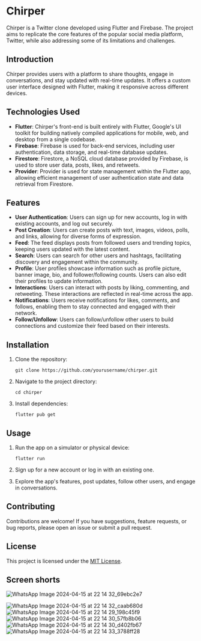 # Chirper

Chirper is a Twitter clone developed using Flutter and Firebase. The project aims to replicate the core features of the popular social media platform, Twitter, while also addressing some of its limitations and challenges.

## Introduction

Chirper provides users with a platform to share thoughts, engage in conversations, and stay updated with real-time updates. It offers a custom user interface designed with Flutter, making it responsive across different devices.

## Technologies Used

- **Flutter**: Chirper's front-end is built entirely with Flutter, Google's UI toolkit for building natively compiled applications for mobile, web, and desktop from a single codebase.
- **Firebase**: Firebase is used for back-end services, including user authentication, data storage, and real-time database updates.
- **Firestore**: Firestore, a NoSQL cloud database provided by Firebase, is used to store user data, posts, likes, and retweets.
- **Provider**: Provider is used for state management within the Flutter app, allowing efficient management of user authentication state and data retrieval from Firestore.

## Features

- **User Authentication**: Users can sign up for new accounts, log in with existing accounts, and log out securely.
- **Post Creation**: Users can create posts with text, images, videos, polls, and links, allowing for diverse forms of expression.
- **Feed**: The feed displays posts from followed users and trending topics, keeping users updated with the latest content.
- **Search**: Users can search for other users and hashtags, facilitating discovery and engagement within the community.
- **Profile**: User profiles showcase information such as profile picture, banner image, bio, and follower/following counts. Users can also edit their profiles to update information.
- **Interactions**: Users can interact with posts by liking, commenting, and retweeting. These interactions are reflected in real-time across the app.
- **Notifications**: Users receive notifications for likes, comments, and follows, enabling them to stay connected and engaged with their network.
- **Follow/Unfollow**: Users can follow/unfollow other users to build connections and customize their feed based on their interests.

## Installation

1. Clone the repository:
    ```
    git clone https://github.com/yourusername/chirper.git
    ```

2. Navigate to the project directory:
    ```
    cd chirper
    ```

3. Install dependencies:
    ```
    flutter pub get
    ```

## Usage

1. Run the app on a simulator or physical device:
    ```
    flutter run
    ```

2. Sign up for a new account or log in with an existing one.

3. Explore the app's features, post updates, follow other users, and engage in conversations.

## Contributing
Contributions are welcome! If you have suggestions, feature requests, or bug reports, please open an issue or submit a pull request.

## License
This project is licensed under the [MIT License](LICENSE).

## Screen shorts 
![WhatsApp Image 2024-04-15 at 22 14 32_69ebc2e7](https://github.com/Priyanshuparth/chirper/assets/73892924/59cd0b6a-3ac7-4481-b3d8-aa42fc7e7712)

![WhatsApp Image 2024-04-15 at 22 14 32_caab680d](https://github.com/Priyanshuparth/chirper/assets/73892924/8b9cdf20-5c37-4a3c-88fa-58696eccf6fd)
![WhatsApp Image 2024-04-15 at 22 14 29_198c45f9](https://github.com/Priyanshuparth/chirper/assets/73892924/519be812-c00d-4053-9833-c79e19002668)
![WhatsApp Image 2024-04-15 at 22 14 30_57fb8b06](https://github.com/Priyanshuparth/chirper/assets/73892924/d5556030-2e9c-49f9-8b40-505c63da35de)
![WhatsApp Image 2024-04-15 at 22 14 30_d402fb67](https://github.com/Priyanshuparth/chirper/assets/73892924/9acf4899-9ab7-44e4-a01e-f415ec8835b2)
![WhatsApp Image 2024-04-15 at 22 14 33_3788ff28](https://github.com/Priyanshuparth/chirper/assets/73892924/b00ceaca-13b2-45e1-8c5b-8c04684d13be)
